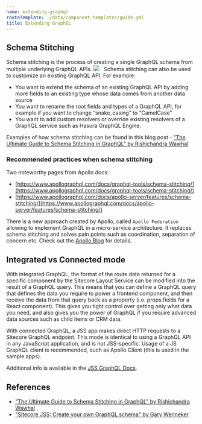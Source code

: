 ```yaml
---
name: extending-graphql
routeTemplate: ./data/component-templates/guide.yml
title: Extending GraphQL
---
```


## Schema Stitching
Schema stitching is the process of creating a single GraphQL schema from multiple underlying GraphQL APIs.
![](/assets/img/guides/schema-stitching.png)
 
Schema stitching can also be used to customize an existing GraphQL API. For example:
 
- You want to extend the schema of an existing GraphQL API by adding more fields to an existing type whose data comes from another data source
- You want to rename the root fields and types of a GraphQL API, for example if you want to change “snake_casing” to “CamelCase”
- You want to add custom resolvers or override existing resolvers of a GraphQL service such as Hasura GraphQL Engine.

Examples of how schema stitching can be found in this blog post - ["The Ultimate Guide to Schema Stitching in GraphQL" by Rishichandra Wawhal](https://hasura.io/blog/the-ultimate-guide-to-schema-stitching-in-graphql-f30178ac0072/) 

### Recommended practices when schema stitching

Two noteworthy pages from Apollo docs:
- [https://www.apollographql.com/docs/graphql-tools/schema-stitching/](https://www.apollographql.com/docs/graphql-tools/schema-stitching/) 
- [https://www.apollographql.com/docs/apollo-server/features/schema-stitching/](https://www.apollographql.com/docs/apollo-server/features/schema-stitching/) 

There is a new approach created by Apollo, called `Apollo Federation` allowing to implement GraphQL in a micro-service architecture. It replaces schema stitching and solves pain points such as coordination, separation of concern etc. Check out the [Apollo Blog](https://www.apollographql.com/blog/apollo-federation-f260cf525d21) for details.

## Integrated vs Connected mode

With integrated GraphQL, the format of the route data returned for a specific component by the Sitecore Layout Service can be modified into the result of a GraphQL query. This means that you can define a GraphQL query that defines the data you require to power a frontend component, and then receive the data from that query back as a property (i.e. props.fields for a React component). This gives you tight control over getting only what data you need, and also gives you the power of GraphQL if you require advanced data sources such as child items or CRM data.

With connected GraphQL, a JSS app makes direct HTTP requests to a Sitecore GraphQL endpoint. This mode is identical to using a GraphQL API in any JavaScript application, and is not JSS-specific. Usage of a JS GraphQL client is recommended, such as Apollo Client (this is used in the sample apps).

Additional info is available in the [JSS GraphQL Docs](https://jss.sitecore.com/docs/fundamentals/services/graphql).

## References
- ["The Ultimate Guide to Schema Stitching in GraphQL" by Rishichandra Wawhal](https://hasura.io/blog/the-ultimate-guide-to-schema-stitching-in-graphql-f30178ac0072/) 
- ["Sitecore JSS: Create your own GraphQL schema" by Gary Wenneker](https://gary.wenneker.org/sitecore-jss-create-you-own-graphql-schema/) 